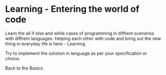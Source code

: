 Learning - Entering the world of code
========
Learn the all if else and while cases of programming in diffrent scenarios with diffrent languages.
Helping each other with code and bring out the new thing in everyday life is here - Learning

Try to implement the solution in language as per your specification or choice.

Back to the Basics
